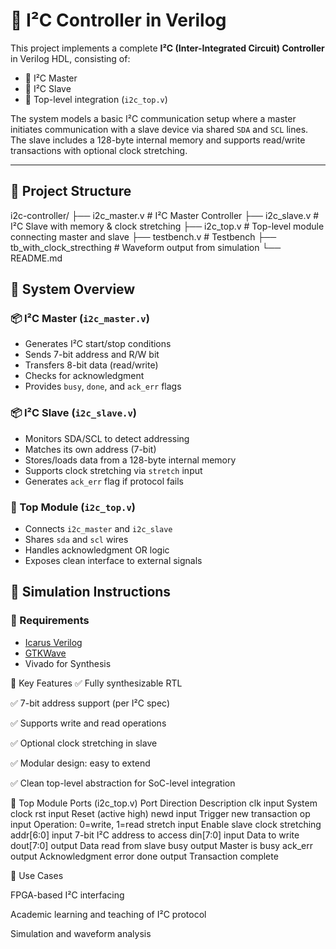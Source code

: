 # 🧠 I²C Controller in Verilog

This project implements a complete **I²C (Inter-Integrated Circuit) Controller** in Verilog HDL, consisting of:

- 🧭 I²C Master
- 🛑 I²C Slave
- 🔗 Top-level integration (`i2c_top.v`)

The system models a basic I²C communication setup where a master initiates communication with a slave device via shared `SDA` and `SCL` lines. The slave includes a 128-byte internal memory and supports read/write transactions with optional clock stretching.

---

## 📁 Project Structure

i2c-controller/
├── i2c_master.v # I²C Master Controller
├── i2c_slave.v # I²C Slave with memory & clock stretching
├── i2c_top.v # Top-level module connecting master and slave
├── testbench.v # Testbench 
├── tb_with_clock_strecthing # Waveform output from simulation
└── README.md 


## 🚦 System Overview

### 📦 I²C Master (`i2c_master.v`)
- Generates I²C start/stop conditions
- Sends 7-bit address and R/W bit
- Transfers 8-bit data (read/write)
- Checks for acknowledgment
- Provides `busy`, `done`, and `ack_err` flags

### 📦 I²C Slave (`i2c_slave.v`)
- Monitors SDA/SCL to detect addressing
- Matches its own address (7-bit)
- Stores/loads data from a 128-byte internal memory
- Supports clock stretching via `stretch` input
- Generates `ack_err` flag if protocol fails

### 🔗 Top Module (`i2c_top.v`)
- Connects `i2c_master` and `i2c_slave`
- Shares `sda` and `scl` wires
- Handles acknowledgment OR logic
- Exposes clean interface to external signals

## 🧪 Simulation Instructions

### 🔧 Requirements
- [Icarus Verilog](http://iverilog.icarus.com/)
- [GTKWave](http://gtkwave.sourceforge.net/)
- Vivado for Synthesis

🧠 Key Features
✅ Fully synthesizable RTL

✅ 7-bit address support (per I²C spec)

✅ Supports write and read operations

✅ Optional clock stretching in slave

✅ Modular design: easy to extend

✅ Clean top-level abstraction for SoC-level integration

🧩 Top Module Ports (i2c_top.v)
Port	Direction	Description
clk	input	System clock
rst	input	Reset (active high)
newd	input	Trigger new transaction
op	input	Operation: 0=write, 1=read
stretch	input	Enable slave clock stretching
addr[6:0]	input	7-bit I²C address to access
din[7:0]	input	Data to write
dout[7:0]	output	Data read from slave
busy	output	Master is busy
ack_err	output	Acknowledgment error
done	output	Transaction complete

🧰 Use Cases

FPGA-based I²C interfacing

Academic learning and teaching of I²C protocol

Simulation and waveform analysis
